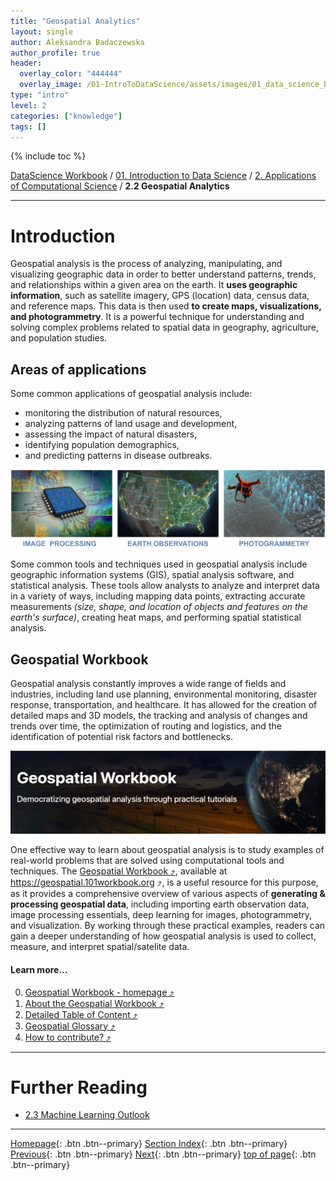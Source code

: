 ```yaml
---
title: "Geospatial Analytics"
layout: single
author: Aleksandra Badaczewska
author_profile: true
header:
  overlay_color: "444444"
  overlay_image: /01-IntroToDataScience/assets/images/01_data_science_banner.png
type: "intro"
level: 2
categories: ["knowledge"]
tags: []
---
```


{% include toc %}

[DataScience Workbook](https://datascience.101workbook.org/) / [01. Introduction to Data Science](00-IntroToDataScience-LandingPage.md) / [2. Applications of Computational Science](02-computational-science-applications.md) / **2.2 Geospatial Analytics**

---


# Introduction

Geospatial analysis is the process of analyzing, manipulating, and visualizing geographic data in order to better understand patterns, trends, and relationships within a given area on the earth. It **uses geographic information**, such as satellite imagery, GPS (location) data, census data, and reference maps. This data is then used **to create maps, visualizations, and photogrammetry**. It is a powerful technique for understanding and solving complex problems related to spatial data in geography, agriculture, and population studies.


## Areas of applications

Some common applications of geospatial analysis include:
* monitoring the distribution of natural resources,
* analyzing patterns of land usage and development,
* assessing the impact of natural disasters,
* identifying population demographics,
* and predicting patterns in disease outbreaks.

![Geospatial Analysis](assets/images/geospatial_analysis.png)

Some common tools and techniques used in geospatial analysis include geographic information systems (GIS), spatial analysis software, and statistical analysis. These tools allow analysts to analyze and interpret data in a variety of ways, including mapping data points, extracting accurate measurements *(size, shape, and location of objects and features on the earth's surface)*, creating heat maps, and performing spatial statistical analysis.


## Geospatial Workbook

Geospatial analysis constantly improves a wide range of fields and industries, including land use planning, environmental monitoring, disaster response, transportation, and healthcare. It has allowed for the creation of detailed maps and 3D models, the tracking and analysis of changes and trends over time, the optimization of routing and logistics, and the identification of potential risk factors and bottlenecks.

![Geospatial WB](assets/images/geospatial_workbook.png)

One effective way to learn about geospatial analysis is to study examples of real-world problems that are solved using computational tools and techniques. The <a href="https://geospatial.101workbook.org" target="_blank">Geospatial Workbook  ⤴</a>, available at <a href="https://geospatial.101workbook.org" target="_blank">https://geospatial.101workbook.org  ⤴</a>, is a useful resource for this purpose, as it provides a comprehensive overview of various aspects of **generating & processing geospatial data**, including importing earth observation data, image processing essentials, deep learning for images, photogrammetry, and visualization. By working through these practical examples, readers can gain a deeper understanding of how geospatial analysis is used to collect, measure, and interpret spatial/satelite data.

#### Learn more...

0. <a href="https://geospatial.101workbook.org" target="_blank">Geospatial Workbook - homepage  ⤴</a>
1. <a href="https://geospatial.101workbook.org/about.html" target="_blank">About the Geospatial Workbook  ⤴</a>
2. <a href="https://geospatial.101workbook.org/list.html" target="_blank">Detailed Table of Content  ⤴</a>
3. <a href="https://geospatial.101workbook.org/glossary.html" target="_blank">Geospatial Glossary  ⤴</a>
4. <a href="https://geospatial.101workbook.org/Contributing.html" target="_blank">How to contribute?  ⤴</a>


___
# Further Reading
* [2.3 Machine Learning Outlook](02C-machine-learning)

___

[Homepage](../index.md){: .btn  .btn--primary}
[Section Index](00-IntroToDataScience-LandingPage){: .btn  .btn--primary}
[Previous](02A-computational-biology){: .btn  .btn--primary}
[Next](02C-machine-learning){: .btn  .btn--primary}
[top of page](#introduction){: .btn  .btn--primary}
